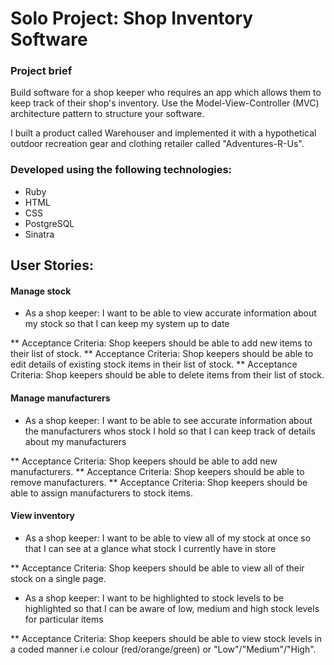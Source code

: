 # Solo Project: Shop Inventory Software

### Project brief
Build software for a shop keeper who requires an app which allows them to keep track of their shop's inventory.
Use the Model-View-Controller (MVC) architecture pattern to structure your software.

I built a product called Warehouser and implemented it with a hypothetical outdoor recreation gear and clothing retailer called "Adventures-R-Us".

### Developed using the following technologies: 
* Ruby
* HTML 
* CSS
* PostgreSQL
* Sinatra

## User Stories:
#### Manage stock
* As a shop keeper: I want to be able to view accurate information about my stock so that I can keep my system up to date

** Acceptance Criteria: Shop keepers should be able to add new items to their list of stock. 
** Acceptance Criteria: Shop keepers should be able to edit details of existing stock items in their list of stock. 
** Acceptance Criteria: Shop keepers should be able to delete items from their list of stock.

#### Manage manufacturers 
* As a shop keeper: I want to be able to see accurate information about the manufacturers whos stock I hold so that I can keep track of details about my manufacturers

** Acceptance Criteria: Shop keepers should be able to add new manufacturers.
** Acceptance Criteria: Shop keepers should be able to remove manufacturers.
** Acceptance Criteria: Shop keepers should be able to assign manufacturers to stock items.

#### View inventory
* As a shop keeper: I want to be able to view all of my stock at once so that I can see at a glance what stock I currently have in store

** Acceptance Criteria: Shop keepers should be able to view all of their stock on a single page.

* As a shop keeper: I want to be highlighted to stock levels to be highlighted so that I can be aware of low, medium and high stock levels for particular items

** Acceptance Criteria: Shop keepers should be able to view stock levels in a coded manner i.e colour (red/orange/green) or "Low"/"Medium"/"High".
